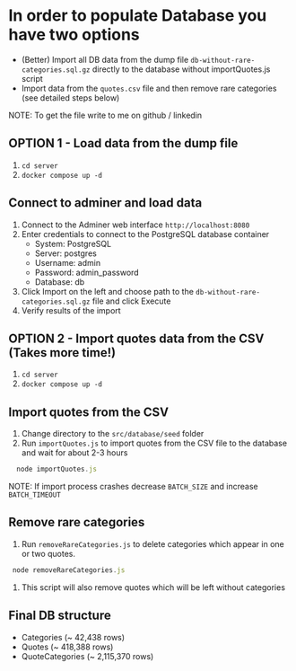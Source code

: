 # In order to populate Database you have two options

- (Better) Import all DB data from the dump file `db-without-rare-categories.sql.gz` directly to the database without importQuotes.js script
- Import data from the `quotes.csv` file and then remove rare categories (see detailed steps below)

NOTE: To get the file write to me on github / linkedin

## OPTION 1 - Load data from the dump file

1. `cd server`
1. `docker compose up -d`

## Connect to adminer and load data

1. Connect to the Adminer web interface `http://localhost:8080`
1. Enter credentials to connect to the PostgreSQL database container
   - System: PostgreSQL
   - Server: postgres
   - Username: admin
   - Password: admin_password
   - Database: db
1. Click Import on the left and choose path to the `db-without-rare-categories.sql.gz` file and click Execute
1. Verify results of the import

## OPTION 2 - Import quotes data from the CSV (Takes more time!)

1. `cd server`
1. `docker compose up -d`

## Import quotes from the CSV

1. Change directory to the `src/database/seed` folder
1. Run `importQuotes.js` to import quotes from the CSV file to the database and wait for about 2-3 hours

```javascript
  node importQuotes.js
```

NOTE: If import process crashes decrease `BATCH_SIZE` and increase `BATCH_TIMEOUT`

## Remove rare categories

1. Run `removeRareCategories.js` to delete categories which appear in one or two quotes.

```javascript
 node removeRareCategories.js
```

1. This script will also remove quotes which will be left without categories

## Final DB structure

- Categories (~ 42,438 rows)
- Quotes (~ 418,388 rows)
- QuoteCategories (~ 2,115,370 rows)
